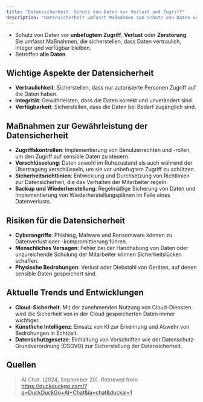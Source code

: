 ```yaml
---
title: "Datensicherheit: Schutz von Daten vor Verlust und Zugriff"
description: "Datensicherheit umfasst Maßnahmen zum Schutz von Daten vor unbefugtem Zugriff, Verlust oder Zerstörung. Sie gewährleistet Vertraulichkeit, Integrität und Verfügbarkeit. Maßnahmen sind Zugriffskontrollen, Verschlüsselung und Sicherheitsrichtlinien. Risiken sind Cyberangriffe und menschliches Versagen."
---
```


- Schutz von Daten vor **unbefugtem Zugriff**, **Verlust** oder **Zerstörung**. Sie umfasst Maßnahmen, die sicherstellen, dass Daten vertraulich, integer und verfügbar bleiben.
- Betroffen **alle Daten**

## Wichtige Aspekte der Datensicherheit
- **Vertraulichkeit**: Sicherstellen, dass nur autorisierte Personen Zugriff auf die Daten haben.
- **Integrität**: Gewährleisten, dass die Daten korrekt und unverändert sind.
- **Verfügbarkeit**: Sicherstellen, dass die Daten bei Bedarf zugänglich sind.

## Maßnahmen zur Gewährleistung der Datensicherheit
- **Zugriffskontrollen**: Implementierung von Benutzerrechten und -rollen, um den Zugriff auf sensible Daten zu steuern.
- **Verschlüsselung**: Daten sowohl im Ruhezustand als auch während der Übertragung verschlüsseln, um sie vor unbefugtem Zugriff zu schützen.
- **Sicherheitsrichtlinien**: Entwicklung und Durchsetzung von Richtlinien zur Datensicherheit, die das Verhalten der Mitarbeiter regeln.
- **Backup und Wiederherstellung**: Regelmäßige Sicherung von Daten und Implementierung von Wiederherstellungsplänen im Falle eines Datenverlusts.

## Risiken für die Datensicherheit
- **Cyberangriffe**: Phishing, Malware und Ransomware können zu Datenverlust oder -kompromittierung führen.
- **Menschliches Versagen**: Fehler bei der Handhabung von Daten oder unzureichende Schulung der Mitarbeiter können Sicherheitslücken schaffen.
- **Physische Bedrohungen**: Verlust oder Diebstahl von Geräten, auf denen sensible Daten gespeichert sind.

## Aktuelle Trends und Entwicklungen
- **Cloud-Sicherheit**: Mit der zunehmenden Nutzung von Cloud-Diensten wird die Sicherheit von in der Cloud gespeicherten Daten immer wichtiger.
- **Künstliche Intelligenz**: Einsatz von KI zur Erkennung und Abwehr von Bedrohungen in Echtzeit.
- **Datenschutzgesetze**: Einhaltung von Vorschriften wie der Datenschutz-Grundverordnung (DSGVO) zur Sicherstellung der Datensicherheit.

## Quellen
> AI Chat. (2024, September 20). Retrieved from https://duckduckgo.com/?q=DuckDuckGo+AI+Chat&ia=chat&duckai=1